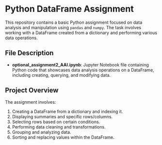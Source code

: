 # Python DataFrame Assignment

This repository contains a basic Python assignment focused on data analysis and manipulation using `pandas` and `numpy`. The task involves working with a DataFrame created from a dictionary and performing various data operations.

## File Description

- **optional_assignment2_AAI.ipynb**: Jupyter Notebook file containing Python code that showcases data analysis operations on a DataFrame, including creating, querying, and modifying data.

## Project Overview

The assignment involves:
1. Creating a DataFrame from a dictionary and indexing it.
2. Displaying summaries and specific rows/columns.
3. Selecting rows based on certain conditions.
4. Performing data cleaning and transformations.
5. Grouping and analyzing data.
6. Sorting and replacing values within the DataFrame.
